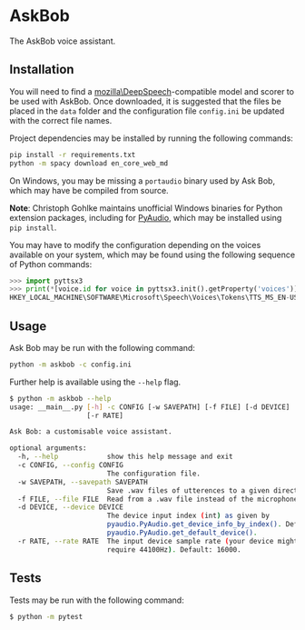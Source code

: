 # AskBob
The AskBob voice assistant.

## Installation
You will need to find a [mozilla\DeepSpeech](https://github.com/mozilla/DeepSpeech/releases/tag/v0.9.2)-compatible model and scorer to be used with AskBob. Once downloaded, it is suggested that the files be placed in the `data` folder and the configuration file `config.ini` be updated with the correct file names.

Project dependencies may be installed by running the following commands:
```bash
pip install -r requirements.txt
python -m spacy download en_core_web_md
```

On Windows, you may be missing a `portaudio` binary used by Ask Bob, which may have be compiled from source.

**Note**: Christoph Gohlke maintains unofficial Windows binaries for Python extension packages, including for [PyAudio](https://www.lfd.uci.edu/~gohlke/pythonlibs/#pyaudio), which may be installed using `pip install`.

You may have to modify the configuration depending on the voices available on your system, which may be found using the following sequence of Python commands:
```python
>>> import pyttsx3
>>> print(*[voice.id for voice in pyttsx3.init().getProperty('voices')])
HKEY_LOCAL_MACHINE\SOFTWARE\Microsoft\Speech\Voices\Tokens\TTS_MS_EN-US_DAVID_11.0 HKEY_LOCAL_MACHINE\SOFTWARE\Microsoft\Speech\Voices\Tokens\TTS_MS_EN-GB_HAZEL_11.0 HKEY_LOCAL_MACHINE\SOFTWARE\Microsoft\Speech\Voices\Tokens\TTS_MS_EN-US_ZIRA_11.0
```

## Usage
Ask Bob may be run with the following command:
```bash
python -m askbob -c config.ini
```

Further help is available using the `--help` flag.
```bash
$ python -m askbob --help
usage: __main__.py [-h] -c CONFIG [-w SAVEPATH] [-f FILE] [-d DEVICE]
                   [-r RATE]

Ask Bob: a customisable voice assistant.

optional arguments:
  -h, --help            show this help message and exit
  -c CONFIG, --config CONFIG
                        The configuration file.
  -w SAVEPATH, --savepath SAVEPATH
                        Save .wav files of utterences to a given directory.
  -f FILE, --file FILE  Read from a .wav file instead of the microphone.
  -d DEVICE, --device DEVICE
                        The device input index (int) as given by
                        pyaudio.PyAudio.get_device_info_by_index(). Default:
                        pyaudio.PyAudio.get_default_device().
  -r RATE, --rate RATE  The input device sample rate (your device might
                        require 44100Hz). Default: 16000.
```

## Tests

Tests may be run with the following command:
```bash
$ python -m pytest
```
